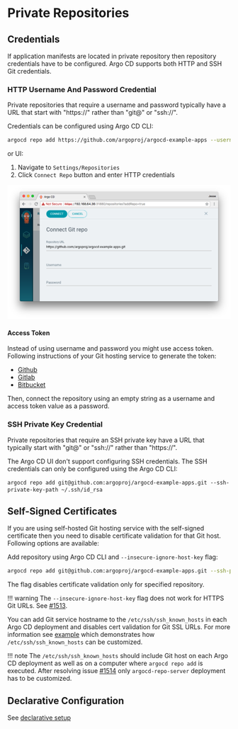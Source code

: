 # Private Repositories

## Credentials

If application manifests are located in private repository then repository credentials have to be configured. Argo CD supports both HTTP and SSH Git credentials.

### HTTP Username And Password Credential

Private repositories that require a username and password typically have a URL that start with "https://" rather than "git@" or "ssh://". 

Credentials can be configured using Argo CD CLI:

```bash
argocd repo add https://github.com/argoproj/argocd-example-apps --username <username> --password <password>
```

or UI:

1. Navigate to `Settings/Repositories`
1. Click `Connect Repo` button and enter HTTP credentials

![connect repo](../assets/connect_repo.png)

#### Access Token

Instead of using username and password you might use access token. Following instructions of your Git hosting service to generate the token:

* [Github](https://help.github.com/en/articles/creating-a-personal-access-token-for-the-command-line)
* [Gitlab](https://docs.gitlab.com/ee/user/project/deploy_tokens/)
* [Bitbucket](https://confluence.atlassian.com/bitbucketserver/personal-access-tokens-939515499.html)

Then, connect the repository using an empty string as a username and access token value as a password.

### SSH Private Key Credential

Private repositories that require an SSH private key have a URL that typically start with "git@" or "ssh://" rather than "https://".  

The Argo CD UI don't support configuring SSH credentials. The SSH credentials can only be configured using the Argo CD CLI:

```
argocd repo add git@github.com:argoproj/argocd-example-apps.git --ssh-private-key-path ~/.ssh/id_rsa
```

## Self-Signed Certificates

If you are using self-hosted Git hosting service with the self-signed certificate then you need to disable certificate validation for that Git host.
Following options are available:

Add repository using Argo CD CLI and `--insecure-ignore-host-key` flag:


```bash
argocd repo add git@github.com:argoproj/argocd-example-apps.git --ssh-private-key-path ~/.ssh/id_rsa
```
 
 The flag disables certificate validation only for specified repository.

!!! warning
    The `--insecure-ignore-host-key` flag does not work for HTTPS Git URLs. See [#1513](https://github.com/argoproj/argo-cd/issues/1513).

You can add Git service hostname to the `/etc/ssh/ssh_known_hosts` in each Argo CD deployment and disables cert validation for Git SSL URLs. For more information see 
[example](https://github.com/argoproj/argo-cd/tree/master/examples/known-hosts) which demonstrates how `/etc/ssh/ssh_known_hosts` can be customized.

!!! note
    The `/etc/ssh/ssh_known_hosts` should include Git host on each Argo CD deployment as well as on a computer where `argocd repo add` is executed. After resolving issue
    [#1514](https://github.com/argoproj/argo-cd/issues/1514) only `argocd-repo-server` deployment has to be customized.

## Declarative Configuration

See [declarative setup](../operator-manual/declarative-setup#Repositories)

